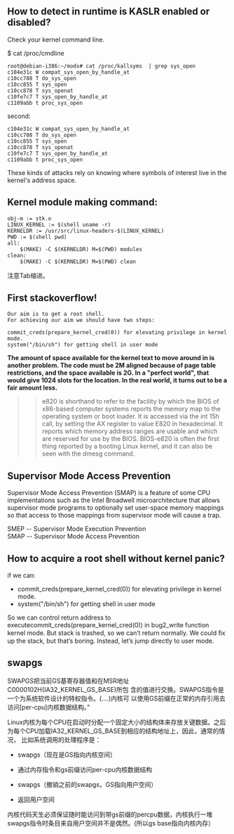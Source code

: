 How to detect in runtime is KASLR enabled or disabled?  
--

Check your kernel command line.  
  
$ cat /proc/cmdline

```
root@debian-i386:~/mods# cat /proc/kallsyms  | grep sys_open
c104e31c W compat_sys_open_by_handle_at
c10cc788 T do_sys_open
c10cc855 T sys_open
c10cc878 T sys_openat
c10fe7c7 T sys_open_by_handle_at
c1109abb t proc_sys_open
```

second:  

```
c104e31c W compat_sys_open_by_handle_at
c10cc788 T do_sys_open
c10cc855 T sys_open
c10cc878 T sys_openat
c10fe7c7 T sys_open_by_handle_at
c1109abb t proc_sys_open
```

These kinds of attacks rely on knowing where symbols of interest live in the kernel's address space.  
 
Kernel module making command:  
--


```
obj-m := stk.o
LINUX_KERNEL := $(shell uname -r)
KERNELDR := /usr/src/linux-headers-$(LINUX_KERNEL) 
PWD := $(shell pwd)
all:
	$(MAKE) -C $(KERNELDR) M=$(PWD) modules
clean:
	$(MAKE) -C $(KERNELDR) M=$(PWD) clean
```
注意Tab缩进。  
  
First stackoverflow!
--

```
Our aim is to get a root shell.
For achieving our aim we should have two steps:

commit_creds(prepare_kernel_cred(0)) for elevating privilege in kernel mode.
system("/bin/sh") for getting shell in user mode  

```


**The amount of space available for the kernel text to move around in is another problem. The code must be 2M aligned because of page table restrictions, and the space available is 2G. In a "perfect world", that would give 1024 slots for the location. In the real world, it turns out to be a fair amount less.**




>>e820 is shorthand to refer to the facility by which the BIOS of x86-based computer systems reports the memory map to the operating system or boot loader.
It is accessed via the int 15h call, by setting the AX register to value E820 in hexadecimal. It reports which memory address ranges are usable and which are reserved for use by the BIOS.
BIOS-e820 is often the first thing reported by a booting Linux kernel, and it can also be seen with the dmesg command.

Supervisor Mode Access Prevention
--

Supervisor Mode Access Prevention (SMAP) is a feature of some CPU implementations such as the Intel Broadwell microarchitecture that allows supervisor mode programs to optionally set user-space memory mappings so that access to those mappings from supervisor mode will cause a trap.  
  

SMEP -- Supervisor Mode Execution Prevention  
SMAP -- Supervisor Mode Access Prevention  
  
How to acquire a root shell without kernel panic?  
--  

if we can:  

- commit_creds(prepare_kernel_cred(0)) for elevating privilege in kernel mode.
- system("/bin/sh") for getting shell in user mode


So we can control return address to executecommit_creds(prepare_kernel_cred(0)) in bug2_write function kernel mode.
But stack is trashed, so we can’t return normally. We could ﬁx up the stack, but that’s boring.
Instead, let’s jump directly to user mode.

swapgs
--

SWAPGS把当前GS基寄存器值和在MSR地址C0000102H(IA32_KERNEL_GS_BASE)所包 含的值进行交换。SWAPGS指令是一个为系统软件设计的特权指令。(….)内核可 以使用GS前缀在正常的内存引用去访问[per-cpu]内核数据结构。”  
  

Linux内核为每个CPU在启动时分配一个固定大小的结构体来存放关键数据。之后 为每个CPU加载IA32_KERNEL_GS_BASE到相应的结构地址上，因此，通常的情况， 比如系统调用的处理程序是：

- swapgs（现在是GS指向内核空间）

- 通过内存指令和gs前缀访问per-cpu内核数据结构

- swapgs（撤销之前的swapgs，GS指向用户空间）

- 返回用户空间

内核代码天生必须保证随时能访问到带gs前缀的percpu数据，内核执行一堆 swapgs指令时条目来自用户空间并不是偶然。(所以gs base指向内核内存）  





